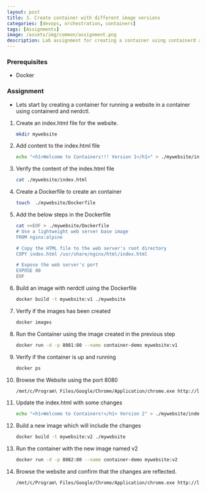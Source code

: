 ```yaml
---
layout: post
title: 3. Create container with different image versions
categories: [devops, orchestration, containers]
tags: [Assignments]
image: /assets/img/common/assignment.png
description: Lab assignment for creating a container using containerd and docker with different versions.
---
```


### Prerequisites

- Docker

### Assignment

- Lets start by creating a container for running a website in a container using containerd and nerdctl.

1. Create an index.html file for the website.

    ```sh
    mkdir mywebsite
    ```

2. Add content to the index.html file

    ```sh
    echo "<h1>Welcome to Containers!!! Version 1</h1>" > ./mywebsite/index.html   
    ```

3. Verify the content of the index.html file

    ```sh
    cat ./mywebsite/index.html
    ```

4. Create a Dockerfile to create an container

    ```sh
    touch  ./mywebsite/Dockerfile
    ```

5. Add the below steps in the Dockerfile

    ```sh
    cat <<EOF > ./mywebsite/Dockerfile
    # Use a lightweight web server base image
    FROM nginx:alpine

    # Copy the HTML file to the web server's root directory
    COPY index.html /usr/share/nginx/html/index.html

    # Expose the web server's port
    EXPOSE 80
    EOF
    ```

6. Build an image with nerdctl using the Dockerfile

    ```sh
    docker build -t mywebsite:v1 ./mywebsite
    ```

7. Verify if the images has been created

    ```sh
    docker images
    ```

8. Run the Container using the image created in the previous step

    ```sh
    docker run -d -p 8081:80 --name container-demo mywebsite:v1
    ```

9. Verify if the container is up and running

    ```sh
    docker ps
    ```

10. Browse the Website using the port 8080

    ```sh
    /mnt/c/Program\ Files/Google/Chrome/Application/chrome.exe http://localhost:8080/
    ```

11. Update the index.html with some changes

    ```sh
    echo "<h1>Welcome to Containers!</h1> Version 2" > ./mywebsite/index.html   
    ```

12. Build a new image which will include the changes

    ```sh
    docker build -t mywebsite:v2 ./mywebsite
    ```

13. Run the container with the new image named v2

    ```sh
    docker run -d -p 8082:80 --name container-demo mywebsite:v2
    ```

14. Browse the website and confirm that the changes are reflected.

    ```sh
    /mnt/c/Program\ Files/Google/Chrome/Application/chrome.exe http://localhost:8082/
    ```
